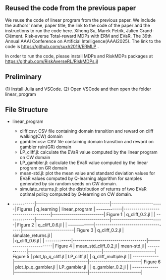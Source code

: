 
## Reused the code from the previous paper
We reuse the code of linear program from the previous paper. We include the authors' name, paper title, the link to the code of the paper and the instructions to run the code here.
    Xihong Su, Marek Petrik, Julien Grand-Clément. Risk-averse Total-reward MDPs with ERM and EVaR. The 39th Annual AAAI Conference on Artificial Intelligence(AAAI2025). The link to the code
    is https://github.com/suxh2019/ERMLP .

   In order to run the code, please install MDPs and RiskMDPs packages at https://github.com/RiskAverseRL/RiskMDPs.jl

## Preliminary
(1) Install Julia and VSCode.
(2) Open VSCode and then open the folder linear_program

## File Structure
- linear_program
    - cliff.csv: CSV file containing domain transition and reward on cliff walking(CW) domain
    - gambler.csv:  CSV file containing domain transition and reward on gambler ruin(GR) domain
    - LP_cliff.jl: calculate the EVaR value computed by the linear program on CW domain
    - LP_gambler.jl: calculate the EVaR value computed by the linear program on GR domain
    - mean-std.jl: plot the mean value and standard deviation values for EVaR values computed by
                   Q-learning algorithm for samples generated by six random seeds on CW domain.
    - simulate_returns.jl: plot the distribution of returns of two EVaR optimal policy computed by
                   Q-learning on CW domain.


- -----------|-------------------------------------|--------------------------|
Figures      |                q_learning           |     linear_program       |
-------------|-------------------------------------|--------------------------|
Figure 1     |              q_cliff_0.2.jl         |                          |
-------------|-------------------------------------|--------------------------|
Figure 2     |              q_cliff_0.6.jl         |                          |
-------------|-------------------------------------|--------------------------|
Figure 3     |              q_cliff_0.2.jl         |     simulate_returns.jl  |     
             |              q_cliff_0.6.jl         |                          |
-------------|-------------------------------------|--------------------------|
Figure 4     |              mean_std_cliff_0.2.jl  |     mean-std.jl          |
-------------|-------------------------------------|--------------------------|
Figure 5     |              plot_lp_q_cliff.jl     |    LP_cliff.jl           |
             |             q_cliff_multiple.jl     |                          |
-------------|-------------------------------------|--------------------------|
Figure 6     |              plot_lp_q_gambler.jl   |    LP_gambler.jl         |
             |              q_gambler_0.2.jl       |                          |
-------------|-------------------------------------|--------------------------|